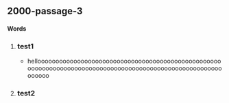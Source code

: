 ## 2000-passage-3

#### Words

1. ### test1

    * hellooooooooooooooooooooooooooooooooooooooooooooooooooooooooooooooooooooooooooooooooooooooooooooooooooooooooooooooo

1. ### test2






